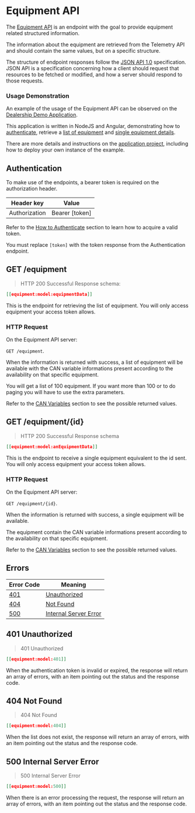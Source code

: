 # Equipment API

The [Equipment API](#equipment-api) is an endpoint with the goal to provide equipment related structured information.

The information about the equipment are retrieved from the Telemetry API and should contain the same values, but on a specific structure.

The structure of endpoint responses follow the [JSON API 1.0](http://jsonapi.org/format/1.0/) specification.
JSON API is a specification concerning how a client should request that resources to be fetched or modified, and how a server should respond to those requests.

### Usage Demonstration

An example of the usage of the Equipment API can be observed on the [Dealership Demo Application](https://github.com/agco-fuse/dealership-demo).

This application is written in NodeJS and Angular, demonstrating how to [authenticate](#authentication), retrieve a [list of equipment](#get-equipment) and [single equipment details](#get-equipment-id).

There are more details and instructions on the [application project](https://github.com/agco-fuse/dealership-demo), including how to deploy your own instance of the example.

## Authentication

To make use of the endpoints, a bearer token is required on the authorization header.

Header key    | Value
------------- | -----
Authorization | Bearer [token]

Refer to the [How to Authenticate](#how-to-authenticate) section to learn how to acquire a valid token.

<aside class="notice">
You must replace <code>[token]</code> with the token response from the Authentication endpoint.
</aside>

## GET /equipment

> HTTP 200 Successful Response schema:

```json
[[equipment:model:equipmentData]]
```

This is the endpoint for retrieving the list of equipment.
You will only access equipment your access token allows.

### HTTP Request
On the Equipment API server:

`GET /equipment`.

When the information is returned with success, a list of equipment will be available with the CAN variable
informations present according to the availability on that specific equipment.

You will get a list of 100 equipment. If you want more than 100 or to do paging you will have to use the
extra parameters.

Refer to the [CAN Variables](#can-variables) section to see the possible returned values.

## GET /equipment/{id}

> HTTP 200 Successful Response schema

```json
[[equipment:model:anEquipmentData]]
```

This is the endpoint to receive a single equipment equivalent to the id sent.
You will only access equipment your access token allows.

### HTTP Request
On the Equipment API server:

`GET /equipment/{id}`.

When the information is returned with success, a single equipment will be available.

The equipment contain the CAN variable informations present according to the availability on that specific equipment.

Refer to the [CAN Variables](#can-variables) section to see the possible returned values.

## Errors

Error Code                        | Meaning
----------                        | -------
[401](#401-unauthorized)          | [Unauthorized](#401-unauthorized)
[404](#404-not-found)             | [Not Found](#404-not-found)
[500](#500-internal-server-error) | [Internal Server Error](#500-internal-server-error)

## 401 Unauthorized

> 401 Unauthorized

```json
[[equipment:model:401]]
```

When the authentication token is invalid or expired, the response will return an array of errors, with an item pointing out the status and the response code.

## 404 Not Found

> 404 Not Found

```json
[[equipment:model:404]]
```

When the list does not exist, the response will return an array of errors, with an item pointing out the status and the response code.

## 500 Internal Server Error

> 500 Internal Server Error

```json
[[equipment:model:500]]
```

When there is an error processing the request, the response will return an array of errors, with an item pointing out the status and the response code.
